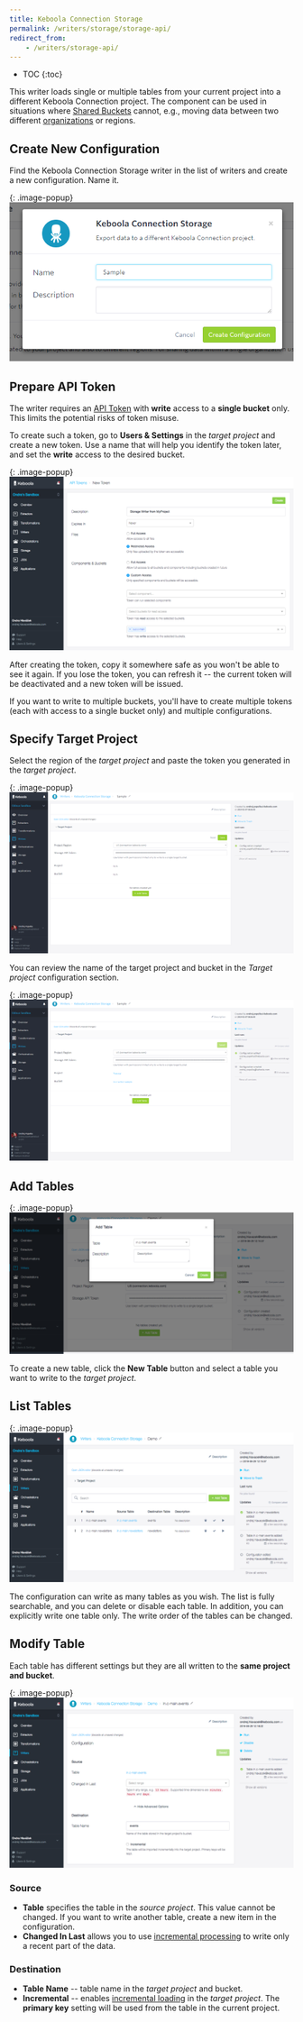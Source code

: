 ```yaml
---
title: Keboola Connection Storage
permalink: /writers/storage/storage-api/
redirect_from:
    - /writers/storage-api/
---
```


* TOC
{:toc}

This writer loads single or multiple tables from your current project into a different Keboola Connection project.
The component can be used in situations where [Shared Buckets](/storage-api/buckets/sharing/)
cannot, e.g., moving data between two different [organizations](/management/organization) or regions.

## Create New Configuration
Find the Keboola Connection Storage writer in the list of writers and create a new configuration. Name it.

{: .image-popup}
![Screenshot - Create configuration](/writers/storage/storage-api/create-configuration.png)

## Prepare API Token
The writer requires an [API Token](/management/project/tokens/) with **write** access to a **single bucket** only. This limits the potential
risks of token misuse.

To create such a token, go to **Users & Settings** in the *target project* and create a new token. Use a name that will
help you identify the token later, and set the **write** access to the desired bucket.

{: .image-popup}
![Screenshot - Create API Token](/writers/storage/storage-api/create-token.png)

After creating the token, copy it somewhere safe as you won't be able to see it again. If you lose the token,
you can refresh it -- the current token will be deactivated and a new token will be issued.

If you want to write to multiple buckets, you'll have to create multiple tokens (each with access to a single bucket only)
and multiple configurations.

## Specify Target Project
Select the region of the *target project* and paste the token you generated in the *target project*.

{: .image-popup}
![Screenshot - Target Project](/writers/storage/storage-api/target-project-1.png)

You can review the name of the target project and bucket in the *Target project* configuration section.

{: .image-popup}
![Screenshot - Target Project](/writers/storage/storage-api/target-project-2.png)

## Add Tables

{: .image-popup}
![Screenshot - Create table](/writers/storage/storage-api/add-tables.png)

To create a new table, click the **New Table** button and select a table you want to write to the *target project*.

## List Tables

{: .image-popup}
![Screenshot - List tables](/writers/storage/storage-api/list-tables.png)

The configuration can write as many tables as you wish.
The list is fully searchable, and you can delete or disable each table. In addition, you can explicitly write one table
only. The write order of the tables can be changed.

## Modify Table

Each table has different settings but they are all written to the **same project and bucket**.

{: .image-popup}
![Screenshot - List tables](/writers/storage/storage-api/configuration.png)

### Source
- **Table** specifies the table in the *source project*. This value cannot be changed. If you want to write another table,
create a new item in the configuration.
- **Changed In Last** allows you to use [incremental processing](/storage/tables/#incremental-processing) to write only a recent part of the data.

### Destination
- **Table Name** -- table name in the *target project* and bucket.
- **Incremental** -- enables [incremental loading](/storage/tables/#incremental-loading) in the *target project*.
The **primary key** setting will be used from the table in the current project.
